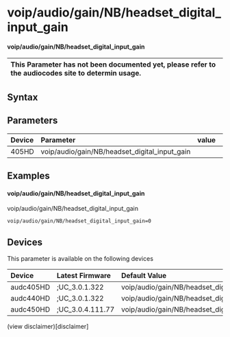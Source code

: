 ﻿---
description: voip/audio/gain/NB/headset_digital_input_gain
search: false
---

# voip/audio/gain/NB/headset_digital_input_gain

#### voip/audio/gain/NB/headset_digital_input_gain


| This Parameter has not been documented yet, please refer to the audiocodes site to determin usage.  | 
| :--- |

## Syntax

## Parameters
|Device|Parameter|value|Description|
|:---|:---|:---|:---|
| 405HD | voip/audio/gain/NB/headset_digital_input_gain |  |  |

## Examples
#### voip/audio/gain/NB/headset_digital_input_gain

voip/audio/gain/NB/headset_digital_input_gain

```
voip/audio/gain/NB/headset_digital_input_gain=0
```

## Devices
This parameter is available on the following devices

| Device | Latest Firmware | Default Value |
|:---|:---|:---|
| audc405HD | ;UC_3.0.1.322 | voip/audio/gain/NB/headset_digital_input_gain=0 
| audc440HD | ;UC_3.0.1.322 | voip/audio/gain/NB/headset_digital_input_gain=0 
| audc450HD | ;UC_3.0.4.111.77 | voip/audio/gain/NB/headset_digital_input_gain=0 

(view disclaimer)[disclaimer]

